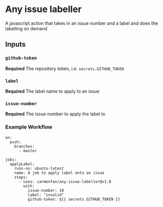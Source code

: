 # Any issue labeller
A javascript action that takes in an issue number and a label and does the labelling on demand

## Inputs

### `github-token`

**Required** The repository token, i.e. `secrets.GITHUB_TOKEN`

### `label`

**Required** The label name to apply to an issue

### `issue-number`

**Required** The issue number to apply the label to


### Example Workflow
```
on:
  push:
    branches:
      - master

jobs:
  applyLabel:
    runs-on: ubuntu-latest
    name: A job to apply label onto an issue
    steps:
      - uses: carmenfan/any-issue-labeller@v1.0
        with:
          issue-number: 10
          label: "invalid"
          github-token: ${{ secrets.GITHUB_TOKEN }}

```
